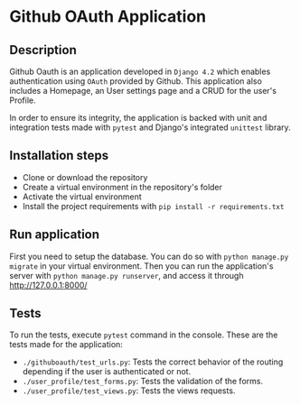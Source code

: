 # Github OAuth Application
## Description
Github Oauth is an application developed in `Django 4.2` which enables authentication using `OAuth` provided by Github.
This application also includes a Homepage, an User settings page and a CRUD for the user's Profile.

In order to ensure its integrity, the application is backed with unit and integration tests made with `pytest` and Django's integrated `unittest` library.

## Installation steps
- Clone or download the repository
- Create a virtual environment in the repository's folder
- Activate the virtual environment
- Install the project requirements with `pip install -r requirements.txt`

## Run application
First you need to setup the database. You can do so with `python manage.py migrate` in your virtual environment.
Then you can run the application's server with `python manage.py runserver`, and access it through http://127.0.0.1:8000/

## Tests
To run the tests, execute `pytest` command in the console.
These are the tests made for the application:
- `./githuboauth/test_urls.py`: Tests the correct behavior of the routing depending if the user is authenticated or not.
- `./user_profile/test_forms.py`: Tests the validation of the forms.
- `./user_profile/test_views.py`: Tests the views requests.